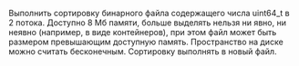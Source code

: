Выполнить сортировку бинарного файла содержащего числа uint64_t в 2 потока. 
Доступно 8 Мб памяти, больше выделять нельзя ни явно, ни неявно (например, в виде контейнеров), при этом файл может быть размером превышающим доступную память. 
Пространство на диске можно считать бесконечным. 
Сортировку выполнять в новый файл.
